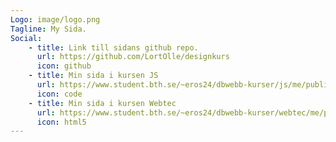```yaml
---
Logo: image/logo.png
Tagline: My Sida.
Social:
    - title: Link till sidans github repo.
      url: https://github.com/LortOlle/designkurs
      icon: github
    - title: Min sida i kursen JS
      url: https://www.student.bth.se/~eros24/dbwebb-kurser/js/me/public/
      icon: code
    - title: Min sida i kursen Webtec
      url: https://www.student.bth.se/~eros24/dbwebb-kurser/webtec/me/public/
      icon: html5
---
```

